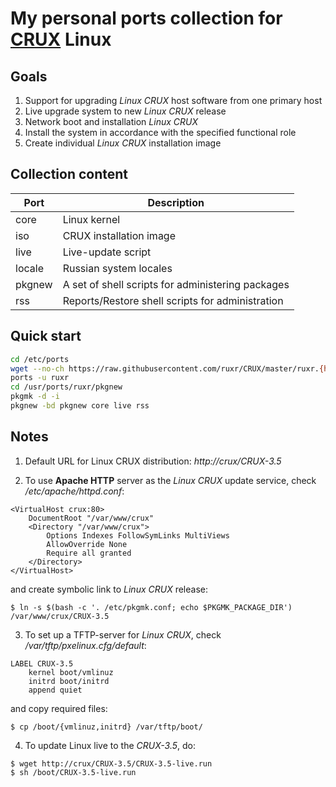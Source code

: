 # My personal ports collection for [CRUX](https://crux.nu) Linux

## Goals

1. Support for upgrading *Linux CRUX* host software from one primary host
2. Live upgrade system to new *Linux CRUX* release
3. Network boot and installation *Linux CRUX*
4. Install the system in accordance with the specified functional role
5. Create individual *Linux CRUX* installation image

## Collection content

| Port | Description |
|---|---|
| core | Linux kernel |
| iso | CRUX installation image |
| live | Live-update script |
| locale | Russian system locales |
| pkgnew | A set of shell scripts for administering packages |
| rss | Reports/Restore shell scripts for administration |

## Quick start

```bash
cd /etc/ports
wget --no-ch https://raw.githubusercontent.com/ruxr/CRUX/master/ruxr.{httpup,pub}
ports -u ruxr
cd /usr/ports/ruxr/pkgnew
pkgmk -d -i
pkgnew -bd pkgnew core live rss
```

## Notes

1. Default URL for Linux CRUX distribution: *http://crux/CRUX-3.5*

2. To use **Apache HTTP** server as the *Linux CRUX* update service, check */etc/apache/httpd.conf*:

```
<VirtualHost crux:80>
	DocumentRoot "/var/www/crux"
	<Directory "/var/www/crux">
		Options Indexes FollowSymLinks MultiViews
		AllowOverride None
		Require all granted
	</Directory>
</VirtualHost>
```
and create symbolic link to *Linux CRUX* release:

```
$ ln -s $(bash -c '. /etc/pkgmk.conf; echo $PKGMK_PACKAGE_DIR') /var/www/crux/CRUX-3.5
```

3. To set up a TFTP-server for *Linux CRUX*, check */var/tftp/pxelinux.cfg/default*:
```
LABEL CRUX-3.5
	kernel boot/vmlinuz
	initrd boot/initrd
	append quiet
```
and copy required files:
```
$ cp /boot/{vmlinuz,initrd} /var/tftp/boot/
```

4. To update Linux live to the *CRUX-3.5*, do:
```
$ wget http://crux/CRUX-3.5/CRUX-3.5-live.run
$ sh /boot/CRUX-3.5-live.run
```
